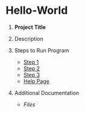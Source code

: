 # Hello-World
1. **Project Title**
2. Description
3. Steps to Run Program
   - [Step 1](https://www.example.com)
   - [Step 2](https://www.example.com)
   - [Step 3](https://www.example.com)
   - [Help Page](https://www.example.com)
   
4. Additional Documentation
   - *Files*
